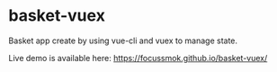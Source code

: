 # basket-vuex
Basket app create by using vue-cli and vuex to manage state.

Live demo is available here: https://focussmok.github.io/basket-vuex/
